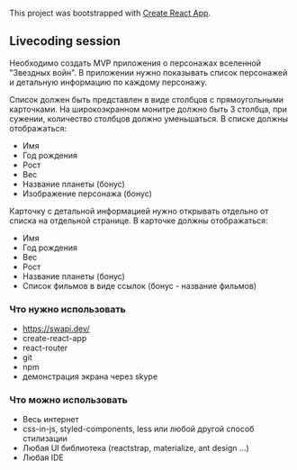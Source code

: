 This project was bootstrapped with [Create React App](https://github.com/facebook/create-react-app).

## Livecoding session

Необходимо создать MVP приложения о персонажах вселенной "Звездных войн".
В приложении нужно показывать список персонажей и детальную информацию по каждому персонажу. 

Список должен быть представлен в виде столбцов с прямоугольными карточками. На широкоэкранном монитре должно быть 3 столбца, при сужении, количество столбцов должно уменьшаться.
В списке должны отображаться:
- Имя
- Год рождения
- Рост
- Вес
- Название планеты (бонус)
- Изображение персонажа (бонус)

Карточку с детальной информацией нужно открывать отдельно от списка на отдельной странице.
В карточке должны отображаться:
- Имя
- Год рождения
- Вес
- Рост
- Название планеты (бонус)
- Список фильмов в виде ссылок (бонус - название фильмов)

### Что нужно использовать
- https://swapi.dev/
- create-react-app
- react-router
- git
- npm
- демонстрация экрана через skype

### Что можно использовать
- Весь интернет
- css-in-js, styled-components, less или любой другой способ стилизации
- Любая UI библиотека (reactstrap, materialize, ant design ...)
- Любая IDE